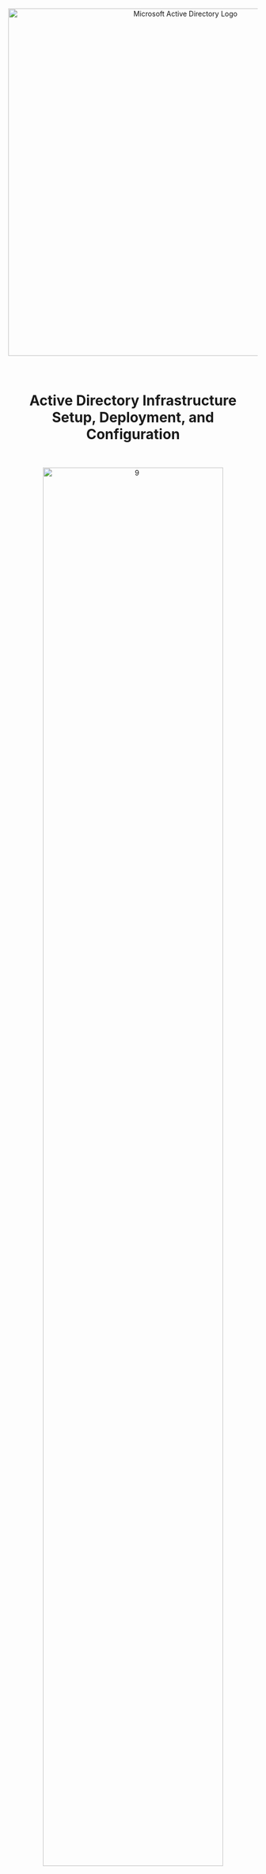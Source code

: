 <br>

<p align="center">
<img width="700" src="https://github.com/user-attachments/assets/9b6b0a51-6411-4e01-96c5-1bb31e6fd986" alt="Microsoft Active Directory Logo"/>
<br>

<br>

<br>

<h1 align="center">Active Directory Infrastructure Setup, Deployment, and Configuration</h1> 
<br>

<p align="center">
<img src="https://github.com/user-attachments/assets/5d4b8c68-d1a6-4a4e-93e3-d8b8602d9123" height="85%" width="85%" alt="9"/><br />
</p>
<br />

## Lab Overview

This project is the first in our Azure and Active Directory tutorial series, laying the foundation for the upcoming lessons.

The goal is to create a basic Azure lab environment that simulates an enterprise Active Directory setup. By completing this project, we’ll build the necessary infrastructure to explore Active Directory functionalities in an Azure network, preparing for more advanced topics in future projects.

In the simulated Active Directory environment, we will deploy and configure Active Directory, create user accounts, and log into the client's virtual machine with one of these users to verify proper authentication, credentials, and permissions.

In this "Active Directory Infrastructure Setup, Deployment, and Configuration" project, we’ll cover key aspects like installation, forest creation, user management, domain integration, and custom Remote Desktop access, providing a solid foundation in Active Directory services.

## On-Premises Active Directory Deployed in the Cloud (Azure)
Active Directory essentially manages user accounts, passwords, permissions, and devices at large scale. This tutorial explains how to implement on-premises Active Directory in Azure Virtual Machines.

<ins>The difference between On-Premise Active Directory and Azure Active Directory</ins>:

- `On-Premise Active Directory`: Refers to infrastructure hosted and managed locally within an organization's physical data centers. This requires direct management and maintenance by the organization.

- `Azure Active Directory`: Refers to infrastructure and services provided remotely by Microsoft, hosted on their global data centers. This offers scalable, managed cloud services with remote access.

## Environments and Technologies Used

- Microsoft Azure (Virtual Machines/Compute)
- Remote Desktop
- Active Directory Domain Services
- PowerShell

## Operating Systems Used

- Windows Server 2022
- Windows 10 (21H2)

## High-Level Infrastrusture, Deployment, and Configuration Steps

#### Part 1: Building the Infrastructure
- Setup Domain Controller (Windows Server 2022) in Azure named "DC-1"
- Set Domain Controller's (DC-1's) NIC Private IP address to be static
- Log into DC-1 VM and Enable Both ICMPv4 Inbound Rules (for testing connectivity)
- Setup Client-1 VM (Windows 10 (21H2)) in Azure named "Client-1"
- Attempt to ping DC-1's Private IP Address from Client-1 VM

#### Part 2: Deploying Active Directory and User Creation
- Install Active Directory
- Create a Domain Admin User within the Domain D-1 VM
- Join Client-1 to Domain Controller
- Setup Remote Desktop for Non-Administrative Users on CLient-1 VM
- Attempt to log into Client-1 with one of the created users

## Configuration Steps

<details>

<summary>

## ⚙️ Part 1: Building Active Directory Infrastructure

</summary>

### 1.A ) Create Domain Controller (DC-1)

First, create a resource group to host the virtual machines: DC-1 (Domain Controller) and Client-1.

<ins>Here are the following configurations</ins>:

  - Resource Group: `Active-Directory-Lab`

  - Virtual Machine Name: `DC-1`

  - Region: `East US`

  - Image: `Windows Server 2022 Datacenter: Azure Edition - x64 Gen2`
    - *Make sure to choose the right one here or it will mess up when setting up your domain controller*
   
  - Size: `Standard_D2s_v3 - 2 vcpus, 8 GiB memory ($137.24/month)`

  - Username: `labuser` (or whatever you want - just remember it)

  - Password: `SomethingYouCanRemember`

  - Check: `The Two Licensing Boxes` at the bottom

  - Go To: `Networking` Tab for Step 1.A so that you can create your Virtual Network and Subnet

<img width="800" alt="isolated" src="https://github.com/user-attachments/assets/de53543c-2bef-488e-8f95-a10422ed15ce">

***

### 1.B ) Create Virtual Network and Subnet

  - Virtual Network: `Active-Directory-Vnet`

  - *The Subnet will create itself*

  - Click: `Review + Create`

    Then..

  - Click:  `Create`

<img width="800" alt="isolated" src="https://github.com/user-attachments/assets/0eccc2b2-0b13-4351-8315-b84b42e26d1a">

***

### 2.A ) Set Domain Controller's (DC-1) NIC Private IP Address to be Static

- Go To: `DC-1's NIC Private IP Address`

  - Resource Group > DC-1 > Network Settings > `Network Interface` (dc-1139_z1) > `ipconfig1`

<img width="800" alt="isolated" src="https://github.com/user-attachments/assets/fd418504-f33c-4938-b41d-52e5326486b7">

***

### 2.B ) Set Domain Controller's (DC-1) NIC Private IP Address to be Static

- Resource Group > DC-1 > Network Settings > `Network Interface` (dc-1139_z1) > `ipconfig1`

  - Select: `Static`

  - Click: `Save`

<img width="800" alt="isolated" src="https://github.com/user-attachments/assets/c017c1de-e443-4abe-963b-ede58dceb837">

***

### 3.A ) Log into DC-1 VM and Enable Both ICMPv4 Inbound Rules (for testing connectivity)

Now you can Remote Desktop (RDP) into DC-1 and Enable ICMPv4 so we can be ready to test the connectivity from Client-1 to DC-1 by pinging DC-1 from the Client-1 VM.

<ins>Once inside DC-1</ins>:

- Search: `wf.msc` (Windows Firewall - Microsoft)

<img width="800" alt="isolated" src="https://github.com/user-attachments/assets/aad49eba-fdb0-4671-bfae-8d28a4b7bb95">

***

### 3.B ) Log into DC-1 VM and Enable Both ICMPv4 Inbound Rules (for testing connectivity)

- Look for the rules with Core Networking Diagnostics - ICMP Echo Request (ICMPv4-In)

- Enable: `Both ICMPv4 Inbound Rules` (There are <ins>two</ins> you need to enable)

  - *They should have two green check marks next to them when you enable them just like the others.*

<img width="800" alt="isolated" src="https://github.com/user-attachments/assets/3b0ec287-a457-4508-a08c-fb6c0c3b1c39">

***

### 4.A ) Create Client-1 VM

<ins>So similar to creating your domain controller, here are your Client-1 Configurations</ins>:

- Resource Group: `Active-Directory-Lab` (Same as your Domain Controller: DC-1)

- Virtual Machine Name: `Client-1`

- Region: `East US` (Same as your Domain Controller: DC-1)

- Image: `Windows 10 Pro, version 22H2 - x64 Gen2`

- Size: `Standard_D2s_v3 - 2 vcpus, 8 GiB memory ($70.08/month)` (Same as your Domain Controller: DC-1)

- Username: `Use the same one you used for you Domain Controller` for simplicity sake

- Password: `Use the same one you used for you Domain Controller` for simplicity sake

- Check: `The Licensing Boxe` at the bottom

- Go To: `Networking` Tab

<img width="800" alt="isolated" src="https://github.com/user-attachments/assets/d68b9dde-7cf9-4c3b-9a3b-54b07117a782">

***

### 4.B ) Create Client-1 VM

<ins>Within your Network Tab</ins>:

- Choose the `Same Virtual Network and Subnet` as your Domain Controller
   
    - *This part is crucial. If your Client-1 VM and Domain Controller are not on the same VNET and Subnet they will be unable to communicate, preventing domain-related operations like joining the domain or authenticating.*

<img width="800" alt="isolated" src="https://github.com/user-attachments/assets/f60620f6-dfdf-4c06-8cc4-58bc7cdfa909">

***

### 5.A ) Set Client-1’s DNS settings to DC-1’s Private IP address

So now we will Set Client-1’s DNS settings to DC-1’s Private IP address, which will allow the client-1 VM to resolve domain-related DNS queries through the domain controller (DC-1).

- Go To: Resource Group > Client-1 > Network Settings > `Network Interface (client-160_z1)` > `DNS servers`

<img width="800" alt="isolated" src="https://github.com/user-attachments/assets/2be62c15-ec58-4afe-8579-2e0bd3929243">

***

### 5.B ) Set Client-1’s DNS settings to DC-1’s Private IP address

- Go To: Resource Group > Client-1 > Network Settings > Network Interface (client-160_z1) > `DNS servers`

- Select: `Custom`

- Input: `DC-1's Private IP Address` (Example; mine is: 10.0.0.4)

- Click: `Save` when done

<img width="800" alt="isolated" src="https://github.com/user-attachments/assets/c0e0d75a-6a25-4fd1-9c76-d50539b68c97">

***

### 5.C ) Set Client-1’s DNS settings to DC-1’s Private IP address

<ins>Now for the DNS Settings to sync in you must restart you Client-1's VM so</ins>:

- Go To: `Resource Group` > `Client-1`

- Restart: `Client-1` VM when done doing this

   - *If you do not restart your Client-1 VM after setting it's DNS Server to DC-1’s Private IP address then it will not successfully allow the client-1 VM to resolve domain-related DNS queries through the domain controller (DC-1).*

<img width="800" alt="isolated" src="https://github.com/user-attachments/assets/b5c26b71-a822-46b3-a7ca-7fe04ead9877">

***

### 6. ) Attempt to Ping DC-1’s Private IP address from Client-1 VM

- If everything is setup correctly so far then you should have a successful ping from Client-1 to DC-1.

<img width="800" alt="isolated" src="https://github.com/user-attachments/assets/2bfa98e9-d1db-4e19-a9f3-3d23b5701ee6">

***

### 7. ) From Client-1 VM Open PowerShell and Run: ipconfig /all

- The `DNS Server` should show DC-1’s Private IP Address as shown in the image below.

  - If the DNS server on Client-1 is not set to DC-1's private IP (e.g., it shows 168.63.129.16), update the DNS settings manually to DC-1's private IP. Restarting Client-1's VM may also help apply the changes. If successful, the client may log you out, indicating it's trying to connect to the domain.

<img width="800" alt="isolated" src="https://github.com/user-attachments/assets/da8e2d18-ec3e-4cef-b395-88e9d6cfe263">

***

</details>

<details>

<summary>

## ⚙️ Part 2: Deploying Active Directory and User Creation

</summary>

### 8. ) Install Active Directory

- 

<img width="800" alt="isolated" src="https://github.com/user-attachments/assets/4109a1e0-694c-4404-9109-4c69f23ca2ce">

***

<img width="800" alt="isolated" src="https://github.com/user-attachments/assets/85ca4bd4-5d7c-4a6f-9ca9-86978c1d28e0">

***

<img width="800" alt="isolated" src="https://github.com/user-attachments/assets/c648e2d9-22be-4883-b616-c8cf565db6b2">

***

<img width="800" alt="isolated" src="https://github.com/user-attachments/assets/5283da74-7786-4701-b918-99468b7e41e1">

***

<img width="800" alt="isolated" src="https://github.com/user-attachments/assets/612caea1-964c-4197-892d-fd3aa833c562">

***

<img width="800" alt="isolated" src="https://github.com/user-attachments/assets/3fa6a381-f5b0-4c94-bb48-794bea14b10b">

***

<img width="800" alt="isolated" src="https://github.com/user-attachments/assets/b972ffcf-6743-421c-b388-a01cdd8886a9">

***

<img width="800" alt="isolated" src="https://github.com/user-attachments/assets/9e761f2e-d679-4dee-88e1-a076e1e9fc2d">

***

<img width="800" alt="isolated" src="https://github.com/user-attachments/assets/81812bf1-e8b9-48f7-9507-fa4074af53c4">

***

<img width="800" alt="isolated" src="https://github.com/user-attachments/assets/bf883413-5cb6-4e47-84af-675b97d0a098">

***

<img width="800" alt="isolated" src="https://github.com/user-attachments/assets/7c73b736-cf0e-4545-a6d9-683b9ecf90ea">

***

### 9. ) Create a Domain Admin User within the Domain D-1 VM

<img width="800" alt="isolated" src="">

***

### 10. ) Join Client-1 to Domain Controller

<img width="800" alt="isolated" src="">

***

### 11. ) Setup Remote Desktop for Non-Administrative Users on CLient-1 VM

<img width="800" alt="isolated" src="">

***

### 12. ) Attempt to log into Client-1 with one of the Created Users

<img width="800" alt="isolated" src="">

***

### 13. ) 

<img width="800" alt="isolated" src="">

***

</details>
